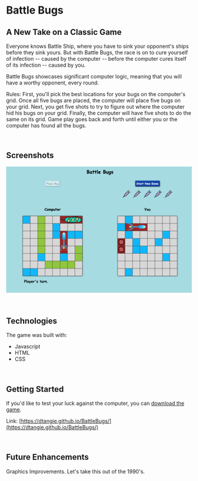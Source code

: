 # Battle Bugs
## A New Take on a Classic Game

Everyone knows Battle Ship, where you have to sink your opponent's ships before they sink yours. But with Battle Bugs, the race is on to cure yourself of infection -- caused by the computer -- before the computer cures itself of its infection -- caused by you.

Battle Bugs showcases significant computer logic, meaning that you will have a worthy opponent, every round.

Rules: First, you'll pick the best locations for your bugs on the computer's grid. Once all five bugs are placed, the computer will place five bugs on your grid. Next, you get five shots to try to figure out where the computer hid his bugs on your grid. Finally, the computer will have five shots to do the same on its grid. Game play goes back and forth until either you or the computer has found all the bugs.

<br>

## Screenshots
![Game screen shot](./images/BattleBugsScreenShot.png "Screen shot")

<br>

## Technologies
The game was built with:
* Javascript
* HTML
* CSS

<br>

## Getting Started
If you'd like to test your luck against the computer, you can [download the game](https://dtangie.github.io/BattleBugs/).

Link: [https://dtangie.github.io/BattleBugs/](https://dtangie.github.io/BattleBugs/)

<br>

## Future Enhancements
Graphics Improvements. Let's take this out of the 1990's.